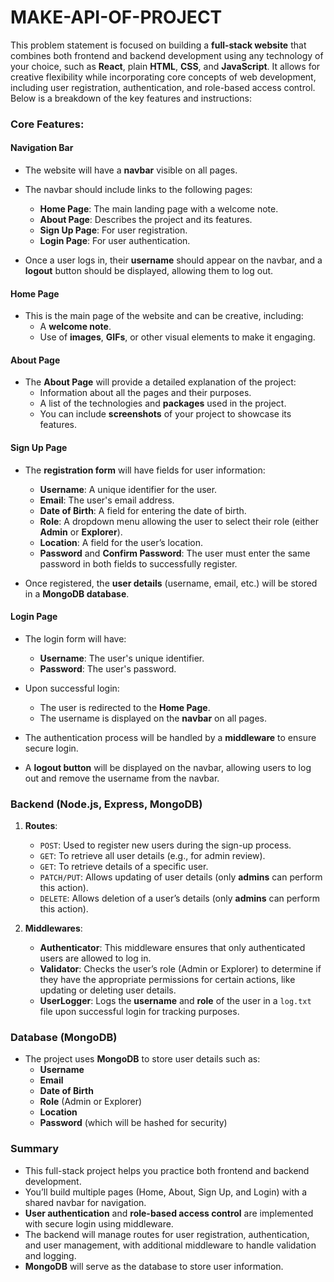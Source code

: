 # MAKE-API-OF-PROJECT

This problem statement is focused on building a **full-stack website** that combines both frontend and backend development using any technology of your choice, such as **React**, plain **HTML**, **CSS**, and **JavaScript**. It allows for creative flexibility while incorporating core concepts of web development, including user registration, authentication, and role-based access control. Below is a breakdown of the key features and instructions:

### Core Features:

#### **Navigation Bar**
- The website will have a **navbar** visible on all pages.
- The navbar should include links to the following pages:
  - **Home Page**: The main landing page with a welcome note.
  - **About Page**: Describes the project and its features.
  - **Sign Up Page**: For user registration.
  - **Login Page**: For user authentication.
  
- Once a user logs in, their **username** should appear on the navbar, and a **logout** button should be displayed, allowing them to log out.

#### **Home Page**
- This is the main page of the website and can be creative, including:
  - A **welcome note**.
  - Use of **images**, **GIFs**, or other visual elements to make it engaging.

#### **About Page**
- The **About Page** will provide a detailed explanation of the project:
  - Information about all the pages and their purposes.
  - A list of the technologies and **packages** used in the project.
  - You can include **screenshots** of your project to showcase its features.

#### **Sign Up Page**
- The **registration form** will have fields for user information:
  - **Username**: A unique identifier for the user.
  - **Email**: The user's email address.
  - **Date of Birth**: A field for entering the date of birth.
  - **Role**: A dropdown menu allowing the user to select their role (either **Admin** or **Explorer**).
  - **Location**: A field for the user’s location.
  - **Password** and **Confirm Password**: The user must enter the same password in both fields to successfully register.
  
- Once registered, the **user details** (username, email, etc.) will be stored in a **MongoDB database**.

#### **Login Page**
- The login form will have:
  - **Username**: The user's unique identifier.
  - **Password**: The user's password.
  
- Upon successful login:
  - The user is redirected to the **Home Page**.
  - The username is displayed on the **navbar** on all pages.
  
- The authentication process will be handled by a **middleware** to ensure secure login.
  
- A **logout button** will be displayed on the navbar, allowing users to log out and remove the username from the navbar.

### **Backend (Node.js, Express, MongoDB)**
1. **Routes**:
   - `POST`: Used to register new users during the sign-up process.
   - `GET`: To retrieve all user details (e.g., for admin review).
   - `GET`: To retrieve details of a specific user.
   - `PATCH/PUT`: Allows updating of user details (only **admins** can perform this action).
   - `DELETE`: Allows deletion of a user’s details (only **admins** can perform this action).

2. **Middlewares**:
   - **Authenticator**: This middleware ensures that only authenticated users are allowed to log in.
   - **Validator**: Checks the user’s role (Admin or Explorer) to determine if they have the appropriate permissions for certain actions, like updating or deleting user details.
   - **UserLogger**: Logs the **username** and **role** of the user in a `log.txt` file upon successful login for tracking purposes.

### **Database (MongoDB)**
- The project uses **MongoDB** to store user details such as:
  - **Username**
  - **Email**
  - **Date of Birth**
  - **Role** (Admin or Explorer)
  - **Location**
  - **Password** (which will be hashed for security)

### **Summary**
- This full-stack project helps you practice both frontend and backend development.
- You’ll build multiple pages (Home, About, Sign Up, and Login) with a shared navbar for navigation.
- **User authentication** and **role-based access control** are implemented with secure login using middleware.
- The backend will manage routes for user registration, authentication, and user management, with additional middleware to handle validation and logging.
- **MongoDB** will serve as the database to store user information.
